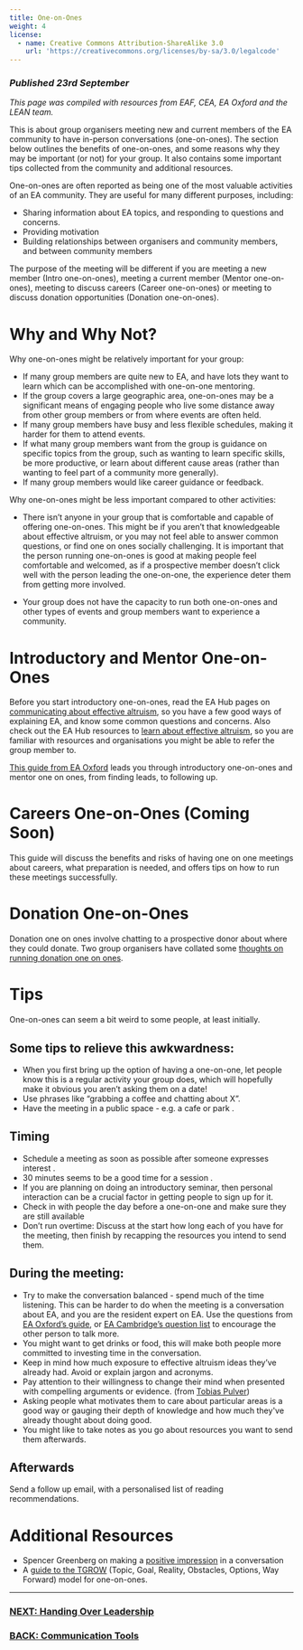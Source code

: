 ```yaml
---
title: One-on-Ones
weight: 4
license:
  - name: Creative Commons Attribution-ShareAlike 3.0
    url: 'https://creativecommons.org/licenses/by-sa/3.0/legalcode'
---
```

### _Published 23rd September_

_This page was compiled with resources from EAF, CEA, EA Oxford and the LEAN team._


This is about group organisers meeting new and current members of the EA community to have in-person conversations (one-on-ones). The section below outlines the benefits of one-on-ones, and some reasons why they may be important (or not) for your group. It also contains some important tips collected from the community and additional resources. 

One-on-ones are often reported as being one of the most valuable activities of an EA community. They are useful for many different purposes, including:

* Sharing information about EA topics, and responding to questions and concerns.
* Providing motivation
* Building relationships between organisers and community members, and between community members

The purpose of the meeting will be different if you are meeting a new member (Intro one-on-ones), meeting a current member (Mentor one-on-ones), meeting to discuss careers (Career one-on-ones) or meeting to discuss donation opportunities (Donation one-on-ones). 

# Why and Why Not?

Why one-on-ones might be relatively important for your group: 

* If many group members are quite new to EA, and have lots they want to learn which can be accomplished with one-on-one mentoring.
* If the group covers a large geographic area, one-on-ones may be a significant means of engaging people who live some distance away from other group members or from where events are often held.
* If many group members have busy and less flexible schedules, making it harder for them to attend events.
* If what many group members want from the group is guidance on specific topics from the group, such as wanting to learn specific skills, be more productive, or learn about different cause areas (rather than wanting to feel part of a community more generally).
* If many group members would like career guidance or feedback.

Why one-on-ones might be less important compared to other activities: 

* There isn’t anyone in your group that is comfortable and capable of offering one-on-ones. This might be if you aren’t that knowledgeable about effective altruism, or you may not feel able to answer common questions, or find one on ones socially challenging. It is important that the person running one-on-ones is good at making people feel comfortable and welcomed, as if a prospective member doesn’t click well with the person leading the one-on-one, the experience deter them from getting more involved.

* Your group does not have the capacity to run both one-on-ones and other types of events and group members want to experience a community. 

# Introductory and Mentor One-on-Ones

Before you start introductory one-on-ones, read the EA Hub pages on <a target="_blank" href="/learn/communicate-ea/">communicating about effective altruism</a>, so you have a few good ways of explaining EA, and know some common questions and concerns. Also check out the EA Hub resources to <a target="_blank" href="/learn/">learn about effective altruism</a>, so you are familiar with resources and organisations you might be able to refer the group member to. 

<a target="_blank" href="https://forum.effectivealtruism.org/posts/NrLCM4vcf8PRqkLaH/guide-to-successful-community-1-1s">This guide from EA Oxford</a> leads you through introductory one-on-ones and mentor one on ones, from finding leads, to following up. 

# Careers One-on-Ones (Coming Soon)

This guide will discuss the benefits and risks of having one on one meetings about careers, what preparation is needed, and offers tips on how to run these meetings successfully. 

# Donation One-on-Ones

Donation one on ones involve chatting to a prospective donor about where they could donate. Two group organisers have collated some <a target="_blank" href="https://docs.google.com/document/d/1hItIAv82v8qE8xy4vc1YBtRe-Q6_807ixB8vH810bzA/edit#">thoughts on running donation one on ones</a>.

# Tips
One-on-ones can seem a bit weird to some people, at least initially. 

## Some tips to relieve this awkwardness:

* When you first bring up the option of having a one-on-one, let people know this is a regular activity your group does, which will hopefully make it obvious you aren’t asking them on a date! 
* Use phrases like “grabbing a coffee and chatting about X”. 
* Have the meeting in a public space - e.g. a cafe or park.

## Timing

* Schedule a meeting as soon as possible after someone expresses interest.
* 30 minutes seems to be a good time for a session.
* If you are planning on doing an introductory seminar, then personal interaction can be a crucial factor in getting people to sign up for it.
* Check in with people the day before a one-on-one and make sure they are still available
* Don’t run overtime: Discuss at the start how long each of you have for the meeting, then finish by recapping the resources you intend to send them.

## During the meeting:

* Try to make the conversation balanced - spend much of the time listening. This can be harder to do when the meeting is a conversation about EA, and you are the resident expert on EA. Use the questions from <a target="_blank" href="https://forum.effectivealtruism.org/posts/NrLCM4vcf8PRqkLaH/guide-to-successful-community-1-1s">EA Oxford’s guide</a>, or <a target="_blank" href="https://docs.google.com/document/d/1YNDycpfXRqU8i7GrigY0U0t4_N9e8i7exRbvwrHfBrc/edit">EA Cambridge’s question list</a> to encourage the other person to talk more. 
* You might want to get drinks or food, this will make both people more committed to investing time in the conversation.
* Keep in mind how much exposure to effective altruism ideas they’ve already had. Avoid or explain jargon and acronyms.
* Pay attention to their willingness to change their mind when presented with compelling arguments or evidence. (from <a target="_blank" href="https://forum.effectivealtruism.org/ea/1p7/a_concrete_model_for_running_an_ea_group/">Tobias Pulver</a>)
* Asking people what motivates them to care about particular areas is a good way or gauging their depth of knowledge and how much they've already thought about doing good. 
* You might like to take notes as you go about resources you want to send them afterwards. 

## Afterwards

Send a follow up email, with a personalised list of reading recommendations.


# Additional Resources

* Spencer Greenberg on making a <a target="_blank" href="https://www.facebook.com/spencer.greenberg/posts/10103709919293792">positive impression</a> in a conversation 
* A <a target="_blank" href="https://docs.google.com/document/d/1fhs60wsJufK37KkCVS0q3JkRqh0cYTbRh4gA4r0IYR8/edit?usp=sharing">guide to the TGROW</a> (Topic, Goal, Reality, Obstacles, Options, Way Forward) model for one-on-ones.

<hr>

### [NEXT: Handing Over Leadership](/tips/handover/)

### [BACK: Communication Tools](/tips/articles/communication-tools/) 
